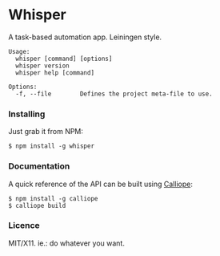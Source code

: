 # Whisper

A task-based automation app. Leiningen style.

    Usage:
      whisper [command] [options]
      whisper version
      whisper help [command]
      
    Options:
      -f, --file        Defines the project meta-file to use.
      


### Installing

Just grab it from NPM:

    $ npm install -g whisper


### Documentation

A quick reference of the API can be built using [Calliope][]:

    $ npm install -g calliope
    $ calliope build


### Licence

MIT/X11. ie.: do whatever you want.

[Calliope]: https://github.com/killdream/calliope

